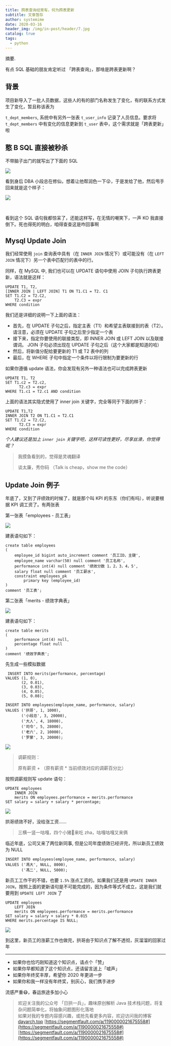 ```yaml
---
title: 跨表查询经常有，何为跨表更新
subtitle: 文章暂存
author: systemime
date: 2020-03-16
header_img: /img/in-post/header/7.jpg
catalog: true
tags:
  - python
---
```

摘要.

<!-- more -->
有点 SQL 基础的朋友肯定听过 「跨表查询」，那啥是跨表更新啊？

## 背景

项目新导入了一批人员数据，这些人的有的部门名称发生了变化，有的联系方式发生了变化，暂且称该表为

`t_dept_members`, 系统中有另外一张表 `t_user_info` 记录了人员信息。要求将 `t_dept_members` 中有变化的信息更新到 `t_user` 表中，这个需求就是「跨表更新」啦

## 憨 B SQL 直接被秒杀

不带脑子出门的就写出了下面的 SQL

![](https://image-static.segmentfault.com/215/783/2157832158-5e376df158c3c_articlex)

看到身后 DBA 小段总在修仙，想着让他帮润色一下😜，于是发给了他，然后甩手回来就是这个样子：

![](https://image-static.segmentfault.com/353/299/3532997857-5e376df214033_articlex)

​

看到这个 SQL 语句我都惊呆了，还能这样写，在无情的嘲笑下，一声 KO 我直接倒下。死也得死的明白，咱得查查这是咋回事啊

## Mysql Update Join

我们经常使用 `join` 查询表中具有（在 `INNER JOIN` 情况下）或可能没有（在 `LEFT JOIN` 情况下）另一个表中匹配行的表中的行。

同样，在 MySQL 中, 我们也可以在 UPDATE 语句中使用 JOIN 子句执行跨表更新，语法就是这样：

    UPDATE T1, T2,
    [INNER JOIN | LEFT JOIN] T1 ON T1.C1 = T2. C1
    SET T1.C2 = T2.C2,
        T2.C3 = expr
    WHERE condition

我们还是详细的说明一下上面的语法：

-   首先，在 UPDATE 子句之后，指定主表（T1）和希望主表联接到的表（T2）。请注意，必须在 UPDATE 子句之后至少指定一个表
-   接下来，指定你要使用的联接类型，即 INNER JOIN 或 LEFT JOIN 以及联接谓词。 JOIN 子句必须出现在 UPDATE 子句之后（这个大家都是知道的哈）
-   然后，将新值分配给要更新的 T1 或 T2 表中的列
-   最后，在 WHERE 子句中指定一个条件以将行限制为要更新的行

如果你遵循 update 语法，你会发现有另外一种语法也可以完成跨表更新

    UPDATE T1, T2
    SET T1.c2 = T2.c2,
          T2.c3 = expr
    WHERE T1.c1 = T2.c1 AND condition

上面的语法其实隐式使用了 inner join 关键字，完全等同于下面的样子：

    UPDATE T1,T2
    INNER JOIN T2 ON T1.C1 = T2.C1
    SET T1.C2 = T2.C2,
          T2.C3 = expr
    WHERE condition

_个人建议还是加上 `inner join` 关键字吧，这样可读性更好，尽享丝滑，你觉得呢？_

> 我摸鱼看到的，觉得是灵魂翻译
>
> 谈太廉，秀你码 （Talk is cheap，show me the code）

## Update Join 例子

年底了，又到了评绩效的时候了，就是那个叫 KPI 的东东（你们有吗），听说要根据 KPI 调工资了。有两张表

第一张表「employees - 员工表」

![](https://image-static.segmentfault.com/222/180/2221800456-5e376df2c755d_articlex)

建表语句如下：

    create table employees
    (
        employee_id bigint auto_increment comment '员工ID，主键',
        employee_name varchar(50) null comment '员工名称',
        performance int(4) null comment '绩效分数 1，2，3，4，5',
        salary float null comment '员工薪水',
        constraint employees_pk
            primary key (employee_id)
    )
    comment '员工表';

第二张表「merits - 绩效字典表」

![](https://image-static.segmentfault.com/310/049/310049140-5e376df3701f7_articlex)

建表语句如下：

    create table merits
    (
        performance int(4) null,
        percentage float null
    )
    comment '绩效字典表';

先生成一些模拟数据

     INSERT INTO merits(performance, percentage)
    VALUES (1, 0),
           (2, 0.01),
           (3, 0.03),
           (4, 0.05),
           (5, 0.08);

    INSERT INTO employees(employee_name, performance, salary)
    VALUES ('拱哥', 1, 1000),
           ('小段总', 3, 20000),
           ('大人', 4, 18000),
           ('司令', 5, 28000),
           ('老六', 2, 10000),
           ('罗蒙', 3, 20000);

![](https://image-static.segmentfault.com/808/226/808226297-5e376df4424d6_articlex)

> 调薪规则：
>
> 原有薪资 + （原有薪资 \* 当前绩效对应的调薪百分比）

按照调薪规则写 update 语句：

    UPDATE employees
        INNER JOIN
        merits ON employees.performance = merits.performance
    SET salary = salary + salary * percentage;

![](https://image-static.segmentfault.com/337/533/3375330888-5e376df4e1bea_articlex)

拱哥绩效不好，没给涨工资......

> 三横一竖一咕嘎，四个小猪🐷来吃 zha，咕嘎咕嘎又来俩

临近年底，公司又来了两位新同事, 但是公司年度绩效已经评完，所以新员工绩效为 NULL

    INSERT INTO employees(employee_name, performance, salary)
    VALUES ('馮大', NULL, 8000),
           ('馮二', NULL, 5000);

新员工工作干的不错，也要 `1.5%` 涨点工资的。如果我们还是用 `UPDATE INNER JOIN`，按照上面的更新语句是不可能完成的，因为条件等式不成立，这是我们就要用到 `UPDATE LEFT JOIN` 了

    UPDATE employees
        LEFT JOIN
        merits ON employees.performance = merits.performance
    SET salary = salary + salary * 0.015
    WHERE merits.percentage IS NULL;

![](https://image-static.segmentfault.com/654/014/65401401-5e376df59e1ee_articlex)

到这里，新员工的涨薪工作也做完，拱哥由于知识点了解不透彻，灰溜溜的回家过年

* * *

-   如果你也恰巧刚知道这个知识点，请点个「赞」
-   如果你早都知道了这个知识点，还请留言送上「嘘声」
-   如果你年终奖丰厚，希望你 2020 年更进一步
-   如果你和我一样没有年终奖，别灰心，我们携手进步

流感严重😷，春运旅途多加小心

> 欢迎关注我的公众号 「日拱一兵」，趣味原创解析 Java 技术栈问题，将复杂问题简单化，将抽象问题图形化落地  
> 如果对我的专题内容感兴趣，或抢先看更多内容，欢迎访问我的博客 [dayarch.top](https://dayarch.top/) 
>  [https://segmentfault.com/a/1190000021675558#](https://segmentfault.com/a/1190000021675558#) 
>  [https://segmentfault.com/a/1190000021675558#](https://segmentfault.com/a/1190000021675558#)

